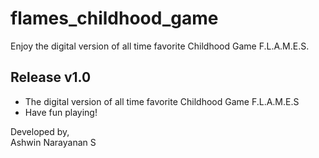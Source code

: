 # flames_childhood_game
Enjoy the digital version of all time favorite Childhood Game F.L.A.M.E.S.

## Release v1.0
- The digital version of all time favorite Childhood Game F.L.A.M.E.S
- Have fun playing!

Developed by,<br>
Ashwin Narayanan S
